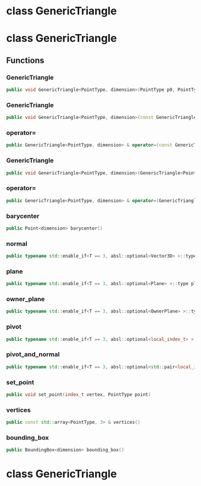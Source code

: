 # class GenericTriangle

# class GenericTriangle


## Functions

### GenericTriangle

```cpp
public void GenericTriangle<PointType, dimension>(PointType p0, PointType p1, PointType p2)
```


### GenericTriangle

```cpp
public void GenericTriangle<PointType, dimension>(const GenericTriangle<PointType, dimension> & other)
```


### operator=

```cpp
public GenericTriangle<PointType, dimension> & operator=(const GenericTriangle<PointType, dimension> & other)
```


### GenericTriangle

```cpp
public void GenericTriangle<PointType, dimension>(GenericTriangle<PointType, dimension> && other)
```


### operator=

```cpp
public GenericTriangle<PointType, dimension> & operator=(GenericTriangle<PointType, dimension> && other)
```


### barycenter

```cpp
public Point<dimension> barycenter()
```


### normal

```cpp
public typename std::enable_if<T == 3, absl::optional<Vector3D> >::type normal()
```


### plane

```cpp
public typename std::enable_if<T == 3, absl::optional<Plane> >::type plane()
```


### owner_plane

```cpp
public typename std::enable_if<T == 3, absl::optional<OwnerPlane> >::type owner_plane()
```


### pivot

```cpp
public typename std::enable_if<T == 3, absl::optional<local_index_t> >::type pivot()
```


### pivot_and_normal

```cpp
public typename std::enable_if<T == 3, absl::optional<std::pair<local_index_t, Vector3D> > >::type pivot_and_normal()
```


### set_point

```cpp
public void set_point(index_t vertex, PointType point)
```


### vertices

```cpp
public const std::array<PointType, 3> & vertices()
```


### bounding_box

```cpp
public BoundingBox<dimension> bounding_box()
```




# class GenericTriangle

